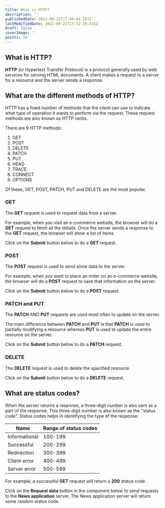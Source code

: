 ```yaml
---
title: What is HTTP?
description: ''
publishedDate: 2021-09-22T17:49:44.101Z
lastModifiedDate: 2021-09-22T17:32:39.415Z
draft: false
coverImage: ''
points: 10
---
```


## What is HTTP?

**HTTP** (or Hypertext Transfer Protocol) is a protocol generally used by web services for serving HTML documents. A client makes a request to a server for a resource and the server sends a response.

## What are the different methods of HTTP?

HTTP has a fixed number of methods that the client can use to indicate what type of operation it wants to perform via the request. These request methods are also known as HTTP verbs.

There are 9 HTTP methods:

1. GET
2. POST
3. DELETE
4. PATCH
5. PUT
6. HEAD
7. TRACE
8. CONNECT
9. OPTIONS

Of these, GET, POST, PATCH, PUT and DELETE are the most popular.

### GET

The **GET** request is used to request data from a server.

For example, when you visit an e-commerce website, the browser will do a **GET** request to fetch all the details. Once the server sends a response to the **GET** request, the browser will show a list of items.

Click on the **Submit** button below to do a **GET** request.

<HTTPClient method="GET" isRequestMethodChangeDisabled showSimplifiedResponse />

### POST

The **POST** request is used to send some data to the server.

For example, when you want to place an order on an e-commerce website, the browser will do a **POST** request to save that information on the server.

Click on the **Submit** button below to do a **POST** request.

<HTTPClient
	method="POST"
	isRequestMethodChangeDisabled
	showSimplifiedResponse
/>

### PATCH and PUT

The **PATCH** AND **PUT** requests are used most often to update on the server.

The main difference between **PATCH** and **PUT** is that **PATCH** is used to partially modifying a resource whereas **PUT** is used to update the entire resource on the server.

Click on the **Submit** button below to do a **PATCH** request.

<HTTPClient
	method="PATCH"
	isRequestMethodChangeDisabled
	showSimplifiedResponse
/>

### DELETE

The **DELETE** request is used to delete the specified resource.

Click on the **Submit** button below to do a **DELETE** request.

<HTTPClient
	method="DELETE"
	isRequestMethodChangeDisabled
	showSimplifiedResponse
/>

## What are status codes?

When the server returns a response, a three-digit number is also sent as a part of the response. This three-digit number is also known as the "status code". Status codes helps in identifying the type of the response:

| Name          | Range of status codes |
| ------------- | --------------------- |
| Informational | 100-199               |
| Successful    | 200-299               |
| Redirection   | 300-399               |
| Client error  | 400-499               |
| Server error  | 500-599               |

For example, a successful **GET** request will return a **200** status code.

Click on the **Request data** button in the component below to send requests to the **News application** server. The News application server will return some random status code.

<StatusCode />
